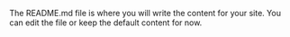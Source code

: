 The README.md file is where you will write the content for your site. You can edit the file or keep the default content for now.
